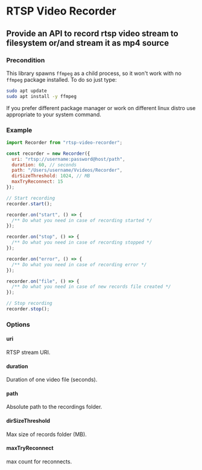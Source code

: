 # RTSP Video Recorder

## Provide an API to record rtsp video stream to filesystem or/and stream it as mp4 source

### Precondition

This library spawns `ffmpeg` as a child process, so it won't work with no `ffmpeg` package installed.
To do so just type:

```bash
sudo apt update
sudo apt install -y ffmpeg
```

If you prefer different package manager or work on different linux distro use appropriate to your system command.

### Example

```js
import Recorder from "rtsp-video-recorder";

const recorder = new Recorder({
  uri: "rtsp://username:password@host/path",
  duration: 60, // seconds
  path: "/Users/username/Vvideos/Recorder",
  dirSizeThreshold: 1024, // MB
  maxTryReconnect: 15
});

// Start recording
recorder.start();

recorder.on("start", () => {
  /** Do what you need in case of recording started */
});

recorder.on("stop", () => {
  /** Do what you need in case of recording stopped */
});

recorder.on("error", () => {
  /** Do what you need in case of recording error */
});

recorder.on("file", () => {
  /** Do what you need in case of new records file created */
});

// Stop recording
recorder.stop();
```

### Options

#### uri

RTSP stream URI.

#### duration

Duration of one video file (seconds).

#### path

Absolute path to the recordings folder.

#### dirSizeThreshold

Max size of records folder (MB).

#### maxTryReconnect

max count for reconnects.
